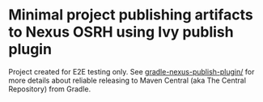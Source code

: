 # Minimal project publishing artifacts to Nexus OSRH using Ivy publish plugin

Project created for E2E testing only. See [gradle-nexus-publish-plugin/](https://github.com/gradle-nexus/publish-plugin/) for more details about reliable releasing to Maven Central (aka The Central Repository) from Gradle.

